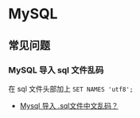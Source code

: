 # MySQL

## 常见问题

### MySQL 导入 sql 文件乱码

在 sql 文件头部加上 `SET NAMES 'utf8';`

- [Mysql 导入 .sql文件中文乱码？](https://blog.csdn.net/johnstrive/article/details/4869604)